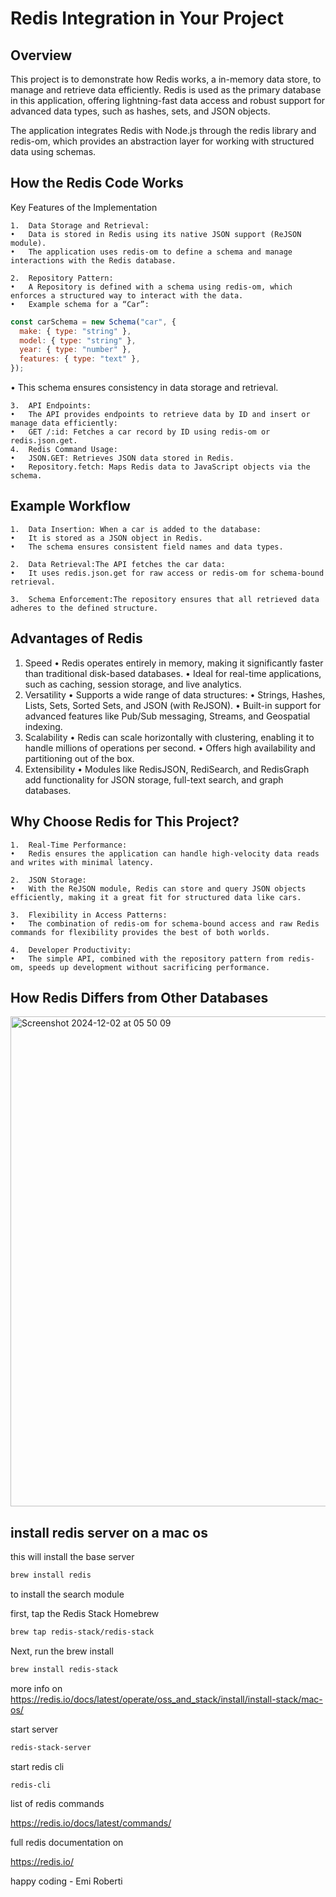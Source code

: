# Redis Integration in Your Project

## Overview

This project is to demonstrate how Redis works, a in-memory data store, to manage and retrieve data efficiently. Redis is used as the primary database in this application, offering lightning-fast data access and robust support for advanced data types, such as hashes, sets, and JSON objects.

The application integrates Redis with Node.js through the redis library and redis-om, which provides an abstraction layer for working with structured data using schemas.

## How the Redis Code Works

Key Features of the Implementation

    1.	Data Storage and Retrieval:
    •	Data is stored in Redis using its native JSON support (ReJSON module).
    •	The application uses redis-om to define a schema and manage interactions with the Redis database.

    2.	Repository Pattern:
    •	A Repository is defined with a schema using redis-om, which enforces a structured way to interact with the data.
    •	Example schema for a “Car”:

```javascript
const carSchema = new Schema("car", {
  make: { type: "string" },
  model: { type: "string" },
  year: { type: "number" },
  features: { type: "text" },
});
```

• This schema ensures consistency in data storage and retrieval.

    3.	API Endpoints:
    •	The API provides endpoints to retrieve data by ID and insert or manage data efficiently:
    •	GET /:id: Fetches a car record by ID using redis-om or redis.json.get.
    4.	Redis Command Usage:
    •	JSON.GET: Retrieves JSON data stored in Redis.
    •	Repository.fetch: Maps Redis data to JavaScript objects via the schema.

## Example Workflow

    1.	Data Insertion: When a car is added to the database:
    •	It is stored as a JSON object in Redis.
    •	The schema ensures consistent field names and data types.

    2.	Data Retrieval:The API fetches the car data:
    •	It uses redis.json.get for raw access or redis-om for schema-bound retrieval.

    3.	Schema Enforcement:The repository ensures that all retrieved data adheres to the defined structure.

## Advantages of Redis

1. Speed
   • Redis operates entirely in memory, making it significantly faster than traditional disk-based databases.
   • Ideal for real-time applications, such as caching, session storage, and live analytics.
2. Versatility
   • Supports a wide range of data structures:
   • Strings, Hashes, Lists, Sets, Sorted Sets, and JSON (with ReJSON).
   • Built-in support for advanced features like Pub/Sub messaging, Streams, and Geospatial indexing.
3. Scalability
   • Redis can scale horizontally with clustering, enabling it to handle millions of operations per second.
   • Offers high availability and partitioning out of the box.
4. Extensibility
   • Modules like RedisJSON, RediSearch, and RedisGraph add functionality for JSON storage, full-text search, and graph databases.

## Why Choose Redis for This Project?

    1.	Real-Time Performance:
    •	Redis ensures the application can handle high-velocity data reads and writes with minimal latency.

    2.	JSON Storage:
    •	With the ReJSON module, Redis can store and query JSON objects efficiently, making it a great fit for structured data like cars.

    3.	Flexibility in Access Patterns:
    •	The combination of redis-om for schema-bound access and raw Redis commands for flexibility provides the best of both worlds.

    4.	Developer Productivity:
    •	The simple API, combined with the repository pattern from redis-om, speeds up development without sacrificing performance.

## How Redis Differs from Other Databases

<img width="784" alt="Screenshot 2024-12-02 at 05 50 09" src="https://github.com/user-attachments/assets/95f4f4ea-dade-46bf-9b6d-e91498ac22bf">

## install redis server on a mac os

this will install the base server



```bash
brew install redis
```

to install the search module

first, tap the Redis Stack Homebrew

```bash
brew tap redis-stack/redis-stack
```

Next, run the brew install

```bash
brew install redis-stack
```

more info on
https://redis.io/docs/latest/operate/oss_and_stack/install/install-stack/mac-os/

start server

```bash
redis-stack-server
```

start redis cli

```
redis-cli
```

list of redis commands

https://redis.io/docs/latest/commands/

full redis documentation on

https://redis.io/

happy coding - Emi Roberti
